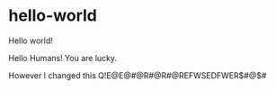 # hello-world
Hello world!

Hello Humans! You are lucky.

However I changed this Q!E@E@#@R#@R#@REFWSEDFWER$#@$# 
